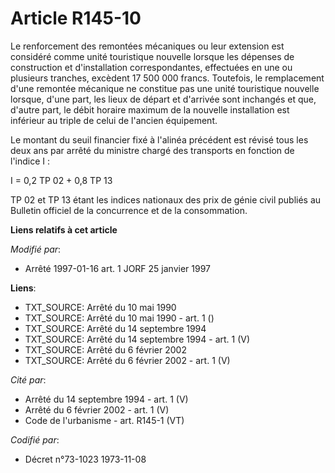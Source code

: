 # Article R145-10

Le renforcement des remontées mécaniques ou leur extension est considéré comme unité touristique nouvelle lorsque les
dépenses de construction et d'installation correspondantes, effectuées en une ou plusieurs tranches, excèdent 17 500 000
francs. Toutefois, le remplacement d'une remontée mécanique ne constitue pas une unité touristique nouvelle lorsque, d'une
part, les lieux de départ et d'arrivée sont inchangés et que, d'autre part, le débit horaire maximum de la nouvelle
installation est inférieur au triple de celui de l'ancien équipement.

Le montant du seuil financier fixé à l'alinéa précédent est révisé tous les deux ans par arrêté du ministre chargé des
transports en fonction de l'indice I :

I = 0,2 TP 02 + 0,8 TP 13

TP 02 et TP 13 étant les indices nationaux des prix de génie civil publiés au Bulletin officiel de la concurrence et de la
consommation.

**Liens relatifs à cet article**

_Modifié par_:

  - Arrêté 1997-01-16 art. 1 JORF 25 janvier 1997

**Liens**:

  - TXT_SOURCE: Arrêté du 10 mai 1990
  - TXT_SOURCE: Arrêté du 10 mai 1990 - art. 1 ()
  - TXT_SOURCE: Arrêté du 14 septembre 1994
  - TXT_SOURCE: Arrêté du 14 septembre 1994 - art. 1 (V)
  - TXT_SOURCE: Arrêté du 6 février 2002
  - TXT_SOURCE: Arrêté du 6 février 2002 - art. 1 (V)

_Cité par_:

  - Arrêté du 14 septembre 1994 - art. 1 (V)
  - Arrêté du 6 février 2002 - art. 1 (V)
  - Code de l'urbanisme - art. R145-1 (VT)

_Codifié par_:

  - Décret n°73-1023 1973-11-08
